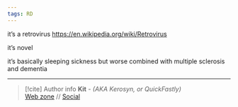 ```yaml
---
tags: RD
---
```

it’s a retrovirus https://en.wikipedia.org/wiki/Retrovirus

it’s novel

it’s basically sleeping sickness but worse combined with multiple sclerosis and dementia

-----
> [!cite] Author info
> **Kit** - *(AKA Kerosyn, or QuickFastly)*\
> [Web zone](https://kerosyn.link) // [Social](https://m.tripulse.link/@kit)